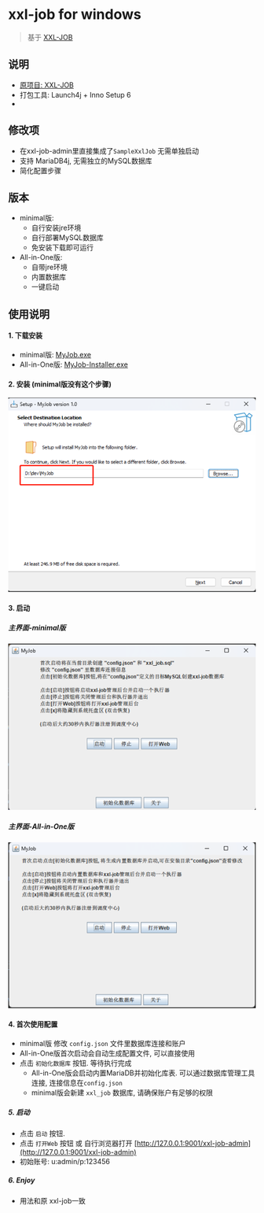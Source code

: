 # xxl-job for windows
>基于 [XXL-JOB](https://github.com/xuxueli/xxl-job)

## 说明
- [原项目: XXL-JOB](https://github.com/xuxueli/xxl-job)
- 打包工具: Launch4j + Inno Setup 6
- 
## 修改项
- 在xxl-job-admin里直接集成了`SampleXxlJob` 无需单独启动
- 支持 MariaDB4j, 无需独立的MySQL数据库
- 简化配置步骤

## 版本
- minimal版: 
  - 自行安装jre环境
  - 自行部署MySQL数据库
  - 免安装下载即可运行
- All-in-One版:
  - 自带jre环境
  - 内置数据库
  - 一键启动

## 使用说明
#### 1. 下载安装
- minimal版: [MyJob.exe](https://github.com/ts7ming/xxl-job-win/releases)
- All-in-One版: [MyJob-Installer.exe](https://github.com/ts7ming/xxl-job-win/releases)


#### 2. 安装 (minimal版没有这个步骤)
![](docs/install01.png)


#### 3. 启动
##### 主界面-minimal版
![](docs/ug_minimal.png)

##### 主界面-All-in-One版
![](docs/ug.png)


#### 4. 首次使用配置
- minimal版 修改 `config.json` 文件里数据库连接和账户
- All-in-One版首次启动会自动生成配置文件, 可以直接使用
- 点击 `初始化数据库` 按钮. 等待执行完成
  - All-in-One版会启动内置MariaDB并初始化库表. 可以通过数据库管理工具连接, 连接信息在`config.json`
  - minimal版会新建 `xxl_job` 数据库, 请确保账户有足够的权限

##### 5. 启动
- 点击 `启动` 按钮.
- 点击 `打开Web` 按钮 或 自行浏览器打开 [http://127.0.0.1:9001/xxl-job-admin](http://127.0.0.1:9001/xxl-job-admin)
- 初始账号: u:admin/p:123456

##### 6. Enjoy
- 用法和原 xxl-job一致
